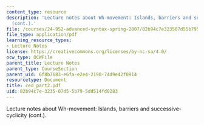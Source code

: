 ```yaml
---
content_type: resource
description: 'Lecture notes about Wh-movement: Islands, barriers and successive-cyclicity
  (cont.).'
file: /courses/24-952-advanced-syntax-spring-2007/82b94c7e323507d55b795dd514fd0283_ced_part2.pdf
file_type: application/pdf
learning_resource_types:
- Lecture Notes
license: https://creativecommons.org/licenses/by-nc-sa/4.0/
ocw_type: OCWFile
parent_title: Lecture Notes
parent_type: CourseSection
parent_uid: 6f8b7683-e6fa-e2e4-2190-74d9e42f0914
resourcetype: Document
title: ced_part2.pdf
uid: 82b94c7e-3235-07d5-5b79-5dd514fd0283
---
```

Lecture notes about Wh-movement: Islands, barriers and successive-cyclicity (cont.).